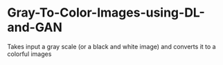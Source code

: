 # Gray-To-Color-Images-using-DL-and-GAN
Takes input a gray scale (or a black and white image) and converts it to a colorful images 
